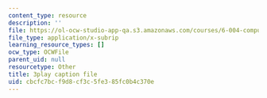 ```yaml
---
content_type: resource
description: ''
file: https://ol-ocw-studio-app-qa.s3.amazonaws.com/courses/6-004-computation-structures-spring-2017/cbcfc7bcf9d8cf3c5fe385fc0b4c370e_zvQPV1j7SSU.srt
file_type: application/x-subrip
learning_resource_types: []
ocw_type: OCWFile
parent_uid: null
resourcetype: Other
title: 3play caption file
uid: cbcfc7bc-f9d8-cf3c-5fe3-85fc0b4c370e
---
```

